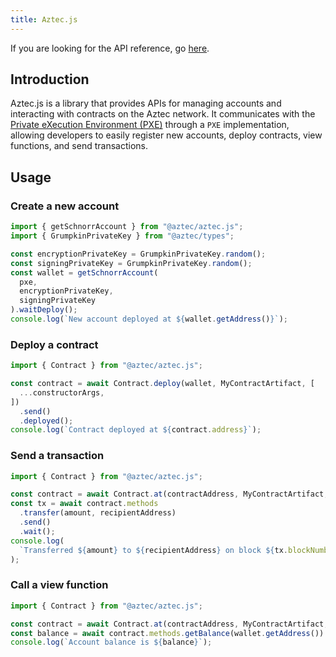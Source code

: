 ```yaml
---
title: Aztec.js
---
```


If you are looking for the API reference, go [here](../../apis/aztec-js/index.md).

## Introduction

Aztec.js is a library that provides APIs for managing accounts and interacting with contracts on the Aztec network. It communicates with the [Private eXecution Environment (PXE)](https://docs.aztec.network/apis/pxe/interfaces/PXE) through a `PXE` implementation, allowing developers to easily register new accounts, deploy contracts, view functions, and send transactions.

## Usage

### Create a new account

```typescript
import { getSchnorrAccount } from "@aztec/aztec.js";
import { GrumpkinPrivateKey } from "@aztec/types";

const encryptionPrivateKey = GrumpkinPrivateKey.random();
const signingPrivateKey = GrumpkinPrivateKey.random();
const wallet = getSchnorrAccount(
  pxe,
  encryptionPrivateKey,
  signingPrivateKey
).waitDeploy();
console.log(`New account deployed at ${wallet.getAddress()}`);
```

### Deploy a contract

```typescript
import { Contract } from "@aztec/aztec.js";

const contract = await Contract.deploy(wallet, MyContractArtifact, [
  ...constructorArgs,
])
  .send()
  .deployed();
console.log(`Contract deployed at ${contract.address}`);
```

### Send a transaction

```typescript
import { Contract } from "@aztec/aztec.js";

const contract = await Contract.at(contractAddress, MyContractArtifact, wallet);
const tx = await contract.methods
  .transfer(amount, recipientAddress)
  .send()
  .wait();
console.log(
  `Transferred ${amount} to ${recipientAddress} on block ${tx.blockNumber}`
);
```

### Call a view function

```typescript
import { Contract } from "@aztec/aztec.js";

const contract = await Contract.at(contractAddress, MyContractArtifact, wallet);
const balance = await contract.methods.getBalance(wallet.getAddress()).view();
console.log(`Account balance is ${balance}`);
```
